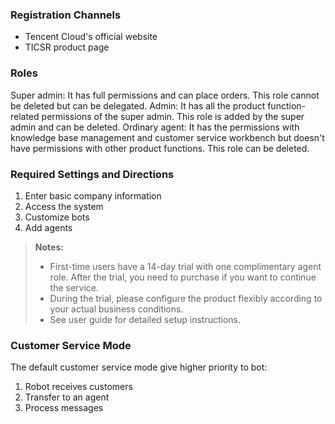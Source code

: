 ﻿### Registration Channels
- Tencent Cloud's official website
- TICSR product page

### Roles
Super admin: It has full permissions and can place orders. This role cannot be deleted but can be delegated.
Admin: It has all the product function-related permissions of the super admin. This role is added by the super admin and can be deleted. 
Ordinary agent: It has the permissions with knowledge base management and customer service workbench but doesn't have permissions with other product functions. This role can be deleted. 

### Required Settings and Directions
1. Enter basic company information
2. Access the system
3. Customize bots
4. Add agents 

>**Notes:**
>- First-time users have a 14-day trial with one complimentary agent role. After the trial, you need to purchase if you want to continue the service.
>- During the trial, please configure the product flexibly according to your actual business conditions. 
>- See user guide for detailed setup instructions.

### Customer Service Mode
The default customer service mode give higher priority to bot:
 1. Robot receives customers
 2. Transfer to an agent
 3. Process messages

